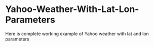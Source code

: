 # Yahoo-Weather-With-Lat-Lon-Parameters
Here is complete working example of Yahoo weather with lat and lon parameters
